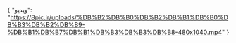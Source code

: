 {
  "ویدیو": "https://8pic.ir/uploads/%DB%B2%DB%B0%DB%B2%DB%B1%DB%B0%DB%B3%DB%B2%DB%B9-%DB%B1%DB%B7%DB%B1%DB%B3%DB%B3%DB%B8-480x1040.mp4"
}
